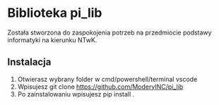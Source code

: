 # **Biblioteka pi_lib**
Została stworzona do zaspokojenia potrzeb na przedmiocie podstawy informatyki na kierunku NTwK.

## **Instalacja**
1. Otwierasz wybrany folder w cmd/powershell/terminal vscode
2. Wpisujesz git clone https://github.com/ModeryINC/pi_lib
3. Po zainstalowaniu wpisujesz pip install .

